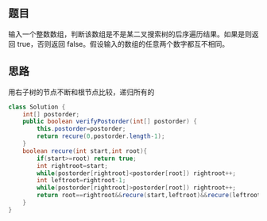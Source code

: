 ## 题目
输入一个整数数组，判断该数组是不是某二叉搜索树的后序遍历结果。如果是则返回 true，否则返回 false。假设输入的数组的任意两个数字都互不相同。
## 思路
用右子树的节点不断和根节点比较，递归所有的
```java
class Solution {
    int[] postorder;
    public boolean verifyPostorder(int[] postorder) {
        this.postorder=postorder;
        return recure(0,postorder.length-1);
    }
    boolean recure(int start,int root){
        if(start>=root) return true;
        int rightroot=start;
        while(postorder[rightroot]<postorder[root]) rightroot++;
        int leftroot=rightroot-1;
        while(postorder[rightroot]>postorder[root]) rightroot++;
        return root==rightroot&&recure(start,leftroot)&&recure(leftroot+1,root-1);
    }
}
```
